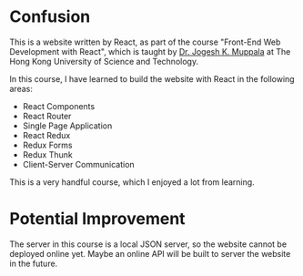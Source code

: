 # Confusion

This is a website written by React, as part of the course "Front-End Web Development with React", which is taught by [Dr. Jogesh K. Muppala](http://www.cse.ust.hk/~muppala/) at The Hong Kong University of Science and Technology.

In this course, I have learned to build the website with React in the following areas:

* React Components
* React Router
* Single Page Application
* React Redux
* Redux Forms
* Redux Thunk
* Client-Server Communication

This is a very handful course, which I enjoyed a lot from learning.

# Potential Improvement
The server in this course is a local JSON server, so the website cannot be deployed online yet.
Maybe an online API will be built to server the website in the future.
